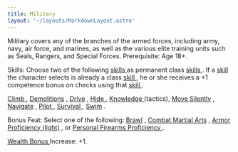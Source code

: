 ```yaml
---
title: Military
layout: '~/layouts/MarkdownLayout.astro'
---
```

Military covers any of the branches of the armed forces, including army, navy,
air force, and marines, as well as the various elite training units such as
Seals, Rangers, and Special Forces. Prerequisite: Age 18+.

Skills: Choose two of the following [ skills ](/modern.d20.srd/skills/index)
as permanent class [ skills ](/modern.d20.srd/skills/index) . If a [ skill](/modern.d20.srd/skills/index) the character selects is already a class [skill ](/modern.d20.srd/skills/index) , he or she receives a +1 competence
bonus on checks using that [ skill ](/modern.d20.srd/skills/index) .

[ Climb ](/modern.d20.srd/skills/climb) , [ Demolitions](/modern.d20.srd/skills/demolitions) , [ Drive](/modern.d20.srd/skills/drive) , [ Hide ](/modern.d20.srd/skills/hide) , [Knowledge ](/modern.d20.srd/skills/knowledge) (tactics), [ Move Silently](/modern.d20.srd/skills/move.silently) , [ Navigate](/modern.d20.srd/skills/navigate) , [ Pilot ](/modern.d20.srd/skills/pilot) ,
[ Survival ](/modern.d20.srd/skills/survival) , [ Swim](/modern.d20.srd/skills/swim) .

Bonus Feat: Select one of the following: [ Brawl](/modern.d20.srd/feats/brawl) , [ Combat Martial Arts](/modern.d20.srd/feats/combat.martial.arts) , [ Armor Proficiency (light)](/modern.d20.srd/feats/armor.proficiency.light) , or [ Personal Firearms Proficiency ](/modern.d20.srd/feats/personal.firearms.proficiency) .

[ Wealth Bonus ](/modern.d20.srd/wealth/wealth.bonus) Increase: +1.

